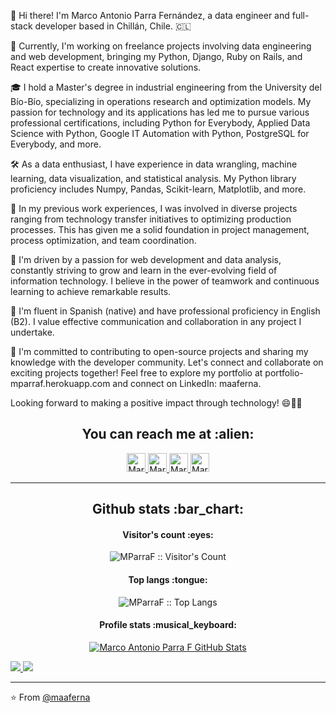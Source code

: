 👋 Hi there! I'm Marco Antonio Parra Fernández, a data engineer and full-stack developer based in Chillán, Chile. 🇨🇱

🔭 Currently, I'm working on freelance projects involving data engineering and web development, bringing my Python, Django, Ruby on Rails, and React expertise to create innovative solutions.

🎓 I hold a Master's degree in industrial engineering from the University del Bío-Bío, specializing in operations research and optimization models. My passion for technology and its applications has led me to pursue various professional certifications, including Python for Everybody, Applied Data Science with Python, Google IT Automation with Python, PostgreSQL for Everybody, and more.

🛠️ As a data enthusiast, I have experience in data wrangling, machine learning, data visualization, and statistical analysis. My Python library proficiency includes Numpy, Pandas, Scikit-learn, Matplotlib, and more.

💼 In my previous work experiences, I was involved in diverse projects ranging from technology transfer initiatives to optimizing production processes. This has given me a solid foundation in project management, process optimization, and team coordination.

🚀 I'm driven by a passion for web development and data analysis, constantly striving to grow and learn in the ever-evolving field of information technology. I believe in the power of teamwork and continuous learning to achieve remarkable results.

💬 I'm fluent in Spanish (native) and have professional proficiency in English (B2). I value effective communication and collaboration in any project I undertake.

🌱 I'm committed to contributing to open-source projects and sharing my knowledge with the developer community. Let's connect and collaborate on exciting projects together! Feel free to explore my portfolio at portfolio-mparraf.herokuapp.com and connect on LinkedIn: maaferna.

Looking forward to making a positive impact through technology! 😄👨‍💻

<h2 align="center">You can reach me at :alien:</h2>

<p align="center">
  <a href="https://portfolio-mparraf.herokuapp.com/">
    <img src="https://portfolio-mparraf.herokuapp.com/static/img/favicon.ico" alt="Marco Antonio Parra Mgtr. engineer / Full -Stack DEV Profile" height="30" width="30">
  </a>

  <a href="https://www.linkedin.com/in/marco-antonio-parra-82999337/">
    <img src="https://www.vectorlogo.zone/logos/linkedin/linkedin-icon.svg" alt="Marco Antonio Parra LinkedIn Profile" height="30" width="30">
  </a>

  <a href="https://medium.com/@amaaferna">
    <img src="https://www.vectorlogo.zone/logos/medium/medium-tile.svg" alt="Marco Antonio Parra Medium Profile" height="30" width="30">
  </a>

  <a href="https://stackoverflow.com/users/22063797/marco-antonio-parra-fern%c3%a1ndez">
   <img src="https://www.vectorlogo.zone/logos/stackoverflow/stackoverflow-icon.svg" alt="Marco Antonio Parra Stack Overflow Profile" height="30" width="30">
 </a>

</p>

<hr>

<h2 align="center">Github stats :bar_chart:</h2>

<h4 align="center">Visitor's count :eyes:</h4>

<p align="center"><img src="https://profile-counter.glitch.me/{maaferna}/count.svg" alt="MParraF :: Visitor's Count" /></p>

<h4 align="center">Top langs :tongue:</h4>

<p align="center"><img src="https://github-readme-stats.vercel.app/api/top-langs/?username=maaferna&langs_count=10&theme=tokyonight&layout=compact" alt="MParraF :: Top Langs" /></p>

<h4 align="center">Profile stats :musical_keyboard:</h4>

<div align="center">

[![Marco Antonio Parra F GitHub Stats](https://github-readme-stats.vercel.app/api?username=maaferna&show_icons=true&count_private=true&include_all_commits=true)](https://github.com/maaferna)

</div>


<a href="https://github.com/maaferna">
  <img src="https://img.shields.io/github/followers/maaferna">
</a>
<a href="https://github.com/maaferna">
   <img src="https://komarev.com/ghpvc/?username=maaferna">
</a>

<hr>


⭐️ From [@maaferna](https://github.com/maaferna)
